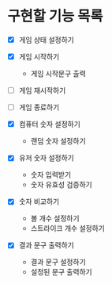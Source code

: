 # 구현할 기능 목록

- [x] 게임 상태 설정하기

- [x] 게임 시작하기
    - 게임 시작문구 출력

- [ ] 게임 재시작하기

- [ ] 게임 종료하기

- [x] 컴퓨터 숫자 설정하기
    - 랜덤 숫자 설정하기

- [x] 유저 숫자 설정하기
    - 숫자 입력받기
    - 숫자 유효성 검증하기

- [x] 숫자 비교하기
    - 볼 개수 설정하기
    - 스트라이크 개수 설정하기

- [x] 결과 문구 출력하기
    - 결과 문구 설정하기
    - 설정된 문구 출력하기